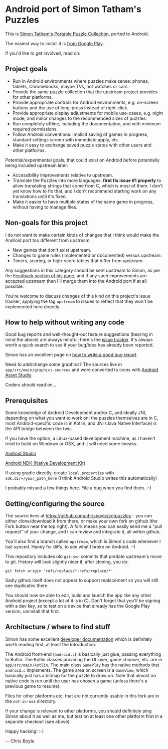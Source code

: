 Android port of Simon Tatham's Puzzles
======================================

This is [Simon Tatham's Portable Puzzle Collection](https://www.chiark.greenend.org.uk/~sgtatham/puzzles/),
ported to Android.

The easiest way to install it is [from Google Play](https://play.google.com/store/apps/details?id=name.boyle.chris.sgtpuzzles).

If you'd like to get involved, read on:

Project goals
-------------

* Run in Android environments where puzzles make sense: phones, tablets,
  Chromebooks, maybe TVs, not watches or cars.
* Provide the same puzzle collection that the upstream project provides for
  other platforms.
* Provide appropriate controls for Android environments, e.g. on-screen buttons
  and the use of long-press instead of right-click.
* Provide appropriate display adjustments for mobile use-cases, e.g. night mode,
  and minor changes to the recommended sizes of puzzles.
* Run completely offline, including the documentation, and with minimum required
  permissions.
* Follow Android conventions: implicit saving of games in progress, standard
  settings screen with immediate apply, etc.
* Make it easy to exchange saved puzzle states with other users and other
  platforms.

Potential/experimental goals, that could exist on Android before potentially
being included upstream later:

* Accessibility improvements relative to upstream.
* Translate the Puzzles into more languages: **first fix issue #1 properly** to
  allow translating strings that come from C, which is most of them. I don't yet
  know how to fix that, and I don't recommend starting work on any translations
  until it's fixed.
* Make it easier to have multiple states of the same game in progress, without
  having to manage files.

Non-goals for this project
--------------------------

I do not want to make certain kinds of changes that I think would make the Android
port too different from upstream:

* New games that don't exist upstream.
* Changes to game rules (implemented or documented) versus upstream.
* Timers, scoring, or high-score tables that differ from upstream.

Any suggestions in this category should be sent upstream to Simon, as per the
[Feedback section of his page](https://www.chiark.greenend.org.uk/~sgtatham/puzzles/#:~:text=Feedback),
and if any such improvements are accepted upstream then I'll merge them into the
Android port if at all possible.

You're welcome to discuss changes of this kind on this project's issue tracker,
applying the tag `upstream` to issues to reflect that they won't be implemented
here directly.

How to help without writing any code
------------------------------------

Good bug reports and well-thought-out feature suggestions (bearing in mind the above)
are always helpful; here's the
[issue tracker](https://github.com/chrisboyle/sgtpuzzles/issues).
It's always worth a quick search to see if your bug/idea has already been reported.

Simon has an excellent page on [how to write a good bug report](https://www.chiark.greenend.org.uk/~sgtatham/bugs.html).

Need to add/change some graphics? The sources live in
`app/src/main/graphics-sources` and were converted to icons with
[Android Asset Studio](https://romannurik.github.io/AndroidAssetStudio/)

Coders should read on...

Prerequisites
-------------

Some knowledge of Android Development and/or C, and ideally JNI, depending
on what you want to work on: the puzzles themselves are in C, most
Android-specific code is in Kotlin, and JNI (Java Native Interface) is the
API bridge between the two.

If you have the option, a Linux-based development machine, as I haven't
tried to build on Windows or OSX, and it will need some tweaks.

[Android Studio](https://developer.android.com/studio)

[Android NDK (Native Development Kit)](https://developer.android.com/ndk)

If using gradle directly, create `local.properties` with `sdk.dir=/your_path_here`
(I think Android Studio writes this automatically)

I probably missed a few things here. File a bug when you find them. :-)

Getting/configuring the source
------------------------------

The source lives at https://github.com/chrisboyle/sgtpuzzles - you can
either clone/download it from there, or make your own fork on github
(the Fork button near the top right). A fork means you can easily send
me a "pull request" of your change, and I can review and integrate it,
all within github.

You'll also find a branch called `upstream`, which is Simon's code whenever
I last synced. Handy for diffs, to see what I broke on Android. :-)

This repository includes old `git-svn` commits that predate upstream's move
to git. History will look slightly nicer if, after cloning, you do:

    git fetch origin 'refs/replace/*:refs/replace/*'

Sadly github itself does not appear to support replacement so you will still
see duplicates there.

You should now be able to edit, build and launch the app like any other Android
project (except a lot of it is in C). Don't forget that you'll be signing with
a dev key, so to test on a device that already has the Google Play version,
uninstall that first.

Architecture / where to find stuff
----------------------------------

Simon has some excellent [developer documentation](https://www.chiark.greenend.org.uk/~sgtatham/puzzles/devel/)
which is definitely worth reading first, at least the Introduction.

The Android front-end (`android.c`) is basically just glue, passing everything to
Kotlin. The Kotlin classes providing the UI layer, game chooser, etc. are in
`app/src/main/kotlin`.  The main class `GamePlay` has the native methods that
`android.c` implements. The game area on screen is a `GameView`, which basically
just has a bitmap for the puzzle to draw on. Note that almost no native code is
run until the user has chosen a game (unless there's a previous game to resume).

Files for other platforms etc. that are not currently usable in this fork are
in the `not-in-use` directory.

If your change is relevant to other platforms, you should definitely ping Simon
about it as well as me, but test on at least one other platform first in a
separate checkout (see above).

Happy hacking! :-)

--
Chris Boyle
